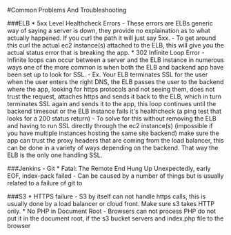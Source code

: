 #Common Problems And Troubleshooting

###ELB
	* 5xx Level Healthcheck Errors
		- These errors are ELBs generic way of saying a server is down, they provide no explaination as to what actually happened. If you curl the path it will just say 5xx.
		- To get around this curl the actual ec2 instance(s) attached to the ELB, this will give you the actual status error that is breaking the app.
	* 302 Infinite Loop Error
		-  Infinite loops can occur between a server and the ELB instance in numerous ways one of the more common is when both the ELB and backend app have been set up to look for SSL. 
			- Ex. Your ELB terminates SSL for the user when the user enters the right DNS, the ELB passes the user to the backend where the app, looking for https protocols and not seeing them, does not trust the request, attaches https and sends it back to the ELB, which in turn terminates SSL again and sends it to the app, this loop continues until the backend timesout or the ELB instance fails it's healthcheck (a ping test that looks for a 200 status return)
		- To solve for this without removing the ELB and having to run SSL directly through the ec2 instance(s) (impossible if you have multiple instances hosting the same site backend) make sure the app can trust the proxy headers that are coming from the load balancer, this can be done in a variety of ways depending on the backend. That way the ELB is the only one handling SSL.

###Jenkins - Git 
	* Fatal: The Remote End Hung Up Unexpectedly, early EOF, index-pack failed
		- Can be caused by a number of things but is usually related to a failure of git to 


###S3
	* HTTPS failure
		- S3 by itself can not handle https calls, this is usually done by a load balancer or cloud front. Make sure s3 takes HTTP only.
	* No PHP in Document Root
		- Browsers can not process PHP do not put it in the document root, if the s3 bucket servers and index.php file to the browser